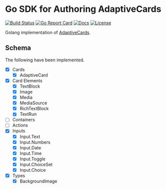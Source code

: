 # Go SDK for Authoring AdaptiveCards

[![Build Status][build-status-svg]][build-status-url]
[![Go Report Card][goreport-svg]][goreport-url]
[![Docs][docs-godoc-svg]][docs-godoc-url]
[![License][license-svg]][license-url]

Golang implementation of [AdaptiveCards](https://adaptivecards.io/).

 [build-status-svg]: https://github.com/grokify/go-adaptivecards/workflows/go-build/badge.svg?branch=master
 [build-status-url]: https://github.com/grokify/go-adaptivecards/actions
 [goreport-svg]: https://goreportcard.com/badge/github.com/grokify/go-adaptivecards
 [goreport-url]: https://goreportcard.com/report/github.com/grokify/go-adaptivecards
 [docs-godoc-svg]: https://pkg.go.dev/badge/github.com/grokify/go-adaptivecards
 [docs-godoc-url]: https://pkg.go.dev/github.com/grokify/go-adaptivecards
 [license-svg]: https://img.shields.io/badge/license-MIT-blue.svg
 [license-url]: https://github.com/grokify/go-adaptivecards/blob/master/LICENSE

## Schema

The following have been implemented.

- [x] Cards
  - [x] AdaptiveCard
- [x] Card Elements
  - [x] TextBlock
  - [x] Image
  - [x] Media
  - [x] MediaSource
  - [x] RichTextBlock
  - [x] TextRun
- [ ] Containers
- [ ] Actions
- [x] Inputs
  - [x] Input.Text
  - [x] Input.Numbers
  - [x] Input.Date
  - [x] Input.Time
  - [x] Input.Toggle
  - [x] Input.ChoiceSet
  - [x] Input.Choice
- [x] Types
  - [x] BackgroundImage